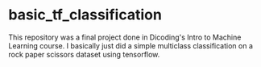 # basic_tf_classification
This repository was a final project done in Dicoding's Intro to Machine Learning course. I basically just did a simple multiclass classification on a rock paper scissors dataset using tensorflow. 
